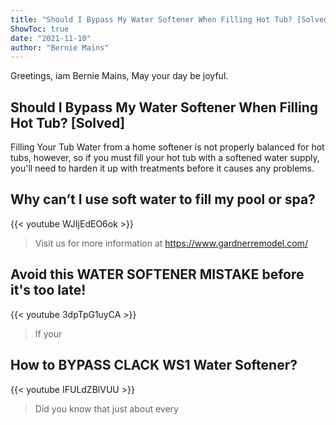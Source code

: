 ```yaml
---
title: "Should I Bypass My Water Softener When Filling Hot Tub? [Solved]"
ShowToc: true 
date: "2021-11-10"
author: "Bernie Mains" 
---
```


Greetings, iam Bernie Mains, May your day be joyful.
## Should I Bypass My Water Softener When Filling Hot Tub? [Solved]
Filling Your Tub Water from a home softener is not properly balanced for hot tubs, however, so if you must fill your hot tub with a softened water supply, you'll need to harden it up with treatments before it causes any problems.

## Why can’t I use soft water to fill my pool or spa?
{{< youtube WJIjEdEO6ok >}}
>Visit us for more information at https://www.gardnerremodel.com/

## Avoid this WATER SOFTENER MISTAKE before it's too late!
{{< youtube 3dpTpG1uyCA >}}
>If your 

## How to BYPASS CLACK WS1 Water Softener?
{{< youtube IFULdZBlVUU >}}
>Did you know that just about every 

